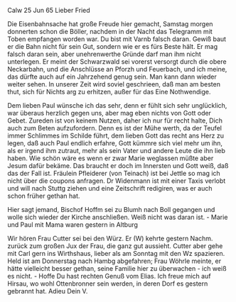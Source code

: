  Calw 25 Jun 65
Lieber Fried

Die Eisenbahnsache hat große Freude hier gemacht, Samstag morgen donnerten schon die Böller, nachdem in der Nacht das Telegramm mit Toben empfangen worden war. Du bist mit Varnb falsch daran. Gewiß baut er die Bahn nicht für sein Gut, sondern wie er es fürs Beste hält. Er mag falsch daran sein, aber unehrenwerthe Gründe darf man ihm nicht unterlegen. Er meint der Schwarzwald sei vorerst versorgt durch die obere Neckarbahn, und die Anschlüsse an Pforzh und Feuerbach, und ich meine, das dürfte auch auf ein Jahrzehend genug sein. Man kann dann wieder weiter sehen. In unserer Zeit wird soviel geschrieen, daß man am besten thut, sich für Nichts arg zu erhitzen, außer für das Eine Nothwendige.

Dem lieben Paul wünsche ich das sehr, denn er fühlt sich sehr unglücklich, war überaus herzlich gegen uns, aber mag eben nichts von Gott oder Gebet. Zureden ist von keinem Nutzen, daher ich nur für recht halte, Dich auch zum Beten aufzufordern. Denn es ist der Mühe werth, da der Teufel immer Schlimmes im Schilde führt, dem lieben Gott das recht ans Herz zu legen, daß auch Paul endlich erfahre, Gott kümmre sich viel mehr um ihn, als er irgend ihm zutraut, mehr als sein Vater und andere Leute die ihn lieb haben. Wie schön wäre es wenn er zwar Marie weglassen müßte aber Jesum dafür bekäme. Das braucht er doch im Innersten und Gott weiß, daß das der Fall ist. 
Fräulein Pfleiderer (von Teinach) ist bei Jettle so mag ich nicht über die coupons anfragen. Dr Widenmann ist mit einer Taxis verlobt und will nach Stuttg ziehen und eine Zeitschrift redigiren, was er auch schon früher gethan hat.

Hier sagt jemand, Bischof Hoffm sei zu Blumh nach Boll gegangen und wolle sich wieder der Kirche anschließen. Weiß nicht was daran ist. - Marie und Paul mit Mama waren gestern in Altburg

Wir hören Frau Cutter sei bei den Würz. Er (W) kehrte gestern Nachm. zurück zum großen Jux der Frau, die ganz gut aussieht. Cutter aber gehe mit Carl gern ins Wirthshaus, lieber als am Sonntag mit den Wz spazieren. Held ist am Donnerstag nach Hambg abgefahren; Frau Wöhrle meinte, er hätte vielleicht besser gethan, seine Familie hier zu überwachen - ich weiß es nicht. - Hoffe Du hast rechten Genuß vom Elias. Ich freue mich auf Hirsau, wo wohl Ottenbronner sein werden, in deren Dorf es gestern gebrannt hat. 
 Adieu Dein V.
